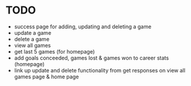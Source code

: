 # TODO
- success page for adding, updating and deleting a game
- update a game
- delete a game
- view all games
- get last 5 games (for homepage)
- add goals conceeded, games lost & games won to career stats (homepage)
- link up update and delete functionality from get responses on view all games page & home page